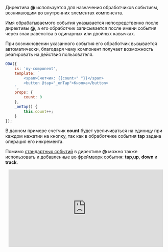 Директива **@** используется для назначения обработчиков событиям, возникающим во внутренних элементах компонента.

Имя обрабатываемого события указывается непосредственно после директивы **@**, а его обработчик записывается после имени события через знак равенства в одинарных или двойных кавычках.

При возникновении указанного события его обработчик вызывается автоматически, благодаря чему компонент получает возможность реагировать на действия пользователя.

```javascript _run_line_edit_[my-component.js]
ODA({
    is: 'my-component',
    template: `
        <span>Счетчик: {{count+" "}}</span>
        <button @tap="_onTap">Кнопка</button>
    `,
    props: {
        count: 0
    },
    _onTap() {
        this.count++;
    }
});
```

В данном примере счетчик **count** будет увеличиваться на единицу при каждом нажатии на кнопку, так как в обработчике события **tap** задана операция его инкремента.

Помимо [стандартных событий](https://www.w3.org/TR/uievents/#event-types) в директиве **@** можно также использовать и добавленные во фреймворк события: **tap**,**up**, **down** и **track**.

<div style="position:relative;padding-bottom:48%; margin:10px">
    <iframe src="https://www.youtube.com/embed/aRW3Eg4lvMM?start=0" frameborder="0" allow="accelerometer; autoplay; encrypted-media; gyroscope; picture-in-picture" allowfullscreen 
    	style="position:absolute;width:100%;height:100%;"></iframe>
</div>
